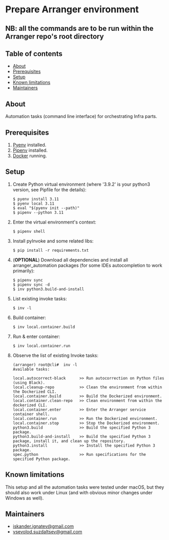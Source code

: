 # Prepare Arranger environment

## NB: all the commands are to be run within the Arranger repo's root directory

## Table of contents

* [About](#about)
* [Prerequisites](#prerequisites)
* [Setup](#setup)
* [Known limitations](#known-limitations)
* [Maintainers](#maintainers)

## About <div id='about'/>

Automation tasks (command line interface) for orchestrating Infra parts.

## Prerequisites <div id='prerequisites'/>

1. [Pyenv](https://github.com/pyenv/pyenv) installed.
2. [Pipenv](https://pypi.org/project/pipenv/) installed.
3. [Docker](https://www.docker.com) running.

## Setup <div id='setup'/>

1. Create Python virtual environment (where '3.9.2' is your python3 version, see Pipfile for the details):

   ```shell
   $ pyenv install 3.11
   $ pyenv local 3.11
   $ eval "$(pyenv init --path)"
   $ pipenv --python 3.11
   ```

2. Enter the virtual environment's context:

   ```shell
   $ pipenv shell
   ```

3. Install pyInvoke and some related libs:

   ```shell
   $ pip install -r requirements.txt
   ```

4. (**OPTIONAL**) Download all dependencies and install all arranger_automation packages (for some IDEs autocompletion
   to
   work
   primarily):

   ```shell
   $ pipenv sync
   $ pipenv sync -d
   $ inv python3.build-and-install
   ```

5. List existing invoke tasks:

   ```shell
   $ inv -l
   ```

6. Build container:

   ```shell
   $ inv local.container.build
   ```

7. Run & enter container:

   ```shell
   $ inv local.container.run
   ```
8. Observe the list of existing Invoke tasks:

   ```shell
   (arranger) root@cli#  inv -l
   Available tasks:

   local.autocorrect-black      >> Run autocorrection on Python files (using Black).
   local.cleanup-repo           >> Clean the environment from within the Dockerized CLI.
   local.container.build        >> Build the Dockerized environment.
   local.container.clean-repo   >> Clean environment from within the dockerized CLI.
   local.container.enter        >> Enter the Arranger service container shell.
   local.container.run          >> Run the Dockerized environment.
   local.container.stop         >> Stop the Dockerized environment.
   python3.build                >> Build the specified Python 3 package.
   python3.build-and-install    >> Build the specified Python 3 package, install it, and clean up the repository.
   python3.install              >> Install the specified Python 3 package.
   spec.python                  >> Run specifications for the specified Python package.

   ```

## Known limitations <div id='known-limitations'/>

This setup and all the automation tasks were tested under macOS, but they should also work under Linux (and with obvious
minor changes under Windows as well).

## Maintainers <div id='maintainers'/>

* [iskander.ignatev@gmail.com](mailto:iskander.ignatev@gmail.com?subject=prepare-)
* [vsevolod.suzdaltsev@gmail.com](mailto:vsevolod.suzdaltsev@gmail.com?subject=prepare-)
